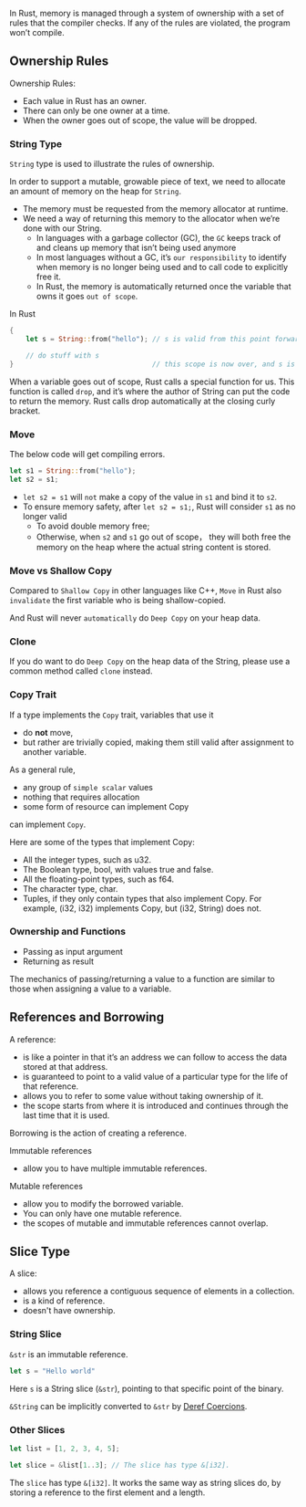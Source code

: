 
In Rust, memory is managed through a system of ownership with a set of rules that the compiler checks. If any of the rules are violated, the program won’t compile. 

## Ownership Rules

Ownership Rules:

- Each value in Rust has an owner.
- There can only be one owner at a time.
- When the owner goes out of scope, the value will be dropped.

### String Type
`String` type is used to illustrate the rules of ownership.

In order to support a mutable, growable piece of text, we need to allocate an amount of memory on the heap for `String`.

- The memory must be requested from the memory allocator at runtime.
- We need a way of returning this memory to the allocator when we’re done with our String.
  - In languages with a garbage collector (GC), the `GC` keeps track of and cleans up memory that isn’t being used anymore
  - In most languages without a GC, it’s `our responsibility` to identify when memory is no longer being used and to call code to explicitly free it.
  - In Rust, the memory is automatically returned once the variable that owns it goes `out of scope`.


In Rust

```rust
{
    let s = String::from("hello"); // s is valid from this point forward

    // do stuff with s
}                                  // this scope is now over, and s is no longer valid
```

When a variable goes out of scope, Rust calls a special function for us. This function is called `drop`, and it’s where the author of String can put the code to return the memory. Rust calls drop automatically at the closing curly bracket.

### Move

The below code will get compiling errors.

```rust
let s1 = String::from("hello");
let s2 = s1;
```

- `let s2 = s1`  will `not` make a copy of the value in `s1` and bind it to `s2`.
- To ensure memory safety, after `let s2 = s1;`, Rust will consider `s1` as no longer valid
    - To avoid double memory free;
    - Otherwise, when `s2` and `s1` go out of scope， they will both free the memory on the heap where the actual string content is stored.

### Move vs Shallow Copy

Compared to `Shallow Copy` in other languages like C++, `Move` in Rust also `invalidate` the first variable who is being shallow-copied.

And Rust will never `automatically` do `Deep Copy` on your heap data.

### Clone

If you do want to do `Deep Copy` on the heap data of the String, please use a common method called `clone` instead. 

### Copy Trait

If a type implements the `Copy` trait, variables that use it 

- do **not** move, 
- but rather are trivially copied, making them still valid after assignment to another variable.

As a general rule,

- any group of `simple scalar` values
- nothing that requires allocation
- some form of resource can implement Copy

can implement `Copy`.

Here are some of the types that implement Copy:

- All the integer types, such as u32.
- The Boolean type, bool, with values true and false.
- All the floating-point types, such as f64.
- The character type, char.
- Tuples, if they only contain types that also implement Copy. For example, (i32, i32) implements Copy, but (i32, String) does not.

### Ownership and Functions

- Passing as input argument
- Returning as result

The mechanics of passing/returning a value to a function are similar to those when assigning a value to a variable.

## References and Borrowing

A reference:

- is like a pointer in that it’s an address we can follow to access the data stored at that address.
- is guaranteed to point to a valid value of a particular type for the life of that reference.
- allows you to refer to some value without taking ownership of it.
- the scope starts from where it is introduced and continues through the last time that it is used.

Borrowing is the action of creating a reference.

Immutable references

- allow you to have multiple immutable references.

Mutable references

- allow you to modify the borrowed variable.
- You can only have one mutable reference.
- the scopes of mutable and immutable references cannot overlap.

## Slice Type

A slice:

- allows you reference a contiguous sequence of elements in a collection.
- is a kind of reference.
- doesn't have ownership.

### String Slice

`&str` is an immutable reference.

``` rust
let s = "Hello world"
```

Here `s` is a String slice (`&str`),  pointing to that specific point of the binary.

`&String` can be implicitly converted to `&str` by [Deref Coercions](https://doc.rust-lang.org/stable/book/ch15-02-deref.html#implicit-deref-coercions-with-functions-and-methods).

### Other Slices

```rust
let list = [1, 2, 3, 4, 5];

let slice = &list[1..3]; // The slice has type &[i32].
```

The `slice` has type `&[i32]`. It works the same way as string slices do, by storing a reference to the first element and a length. 

